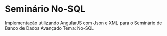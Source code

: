 # Seminário No-SQL
Implementação utilizando AngularJS com Json e XML para o Seminário de Banco de Dados Avançado Tema: No-SQL
